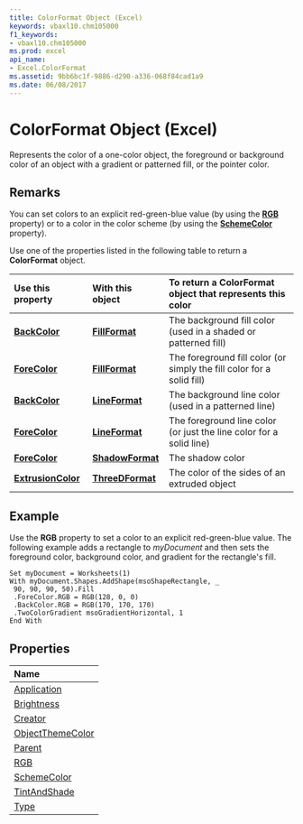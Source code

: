 ```yaml
---
title: ColorFormat Object (Excel)
keywords: vbaxl10.chm105000
f1_keywords:
- vbaxl10.chm105000
ms.prod: excel
api_name:
- Excel.ColorFormat
ms.assetid: 9bb6bc1f-9886-d290-a336-068f84cad1a9
ms.date: 06/08/2017
---
```



# ColorFormat Object (Excel)

Represents the color of a one-color object, the foreground or background color of an object with a gradient or patterned fill, or the pointer color.


## Remarks

 You can set colors to an explicit red-green-blue value (by using the **[RGB](colorformat-rgb-property-excel.md)** property) or to a color in the color scheme (by using the **[SchemeColor](colorformat-schemecolor-property-excel.md)** property).

Use one of the properties listed in the following table to return a  **ColorFormat** object.

|**Use this property**|**With this object**|**To return a ColorFormat object that represents this color**|
|:-----|:-----|:-----|
|**[BackColor](fillformat-backcolor-property-excel.md)**|**[FillFormat](fillformat-object-excel.md)**|The background fill color (used in a shaded or patterned fill)|
|**[ForeColor](fillformat-forecolor-property-excel.md)**|**[FillFormat](fillformat-object-excel.md)**|The foreground fill color (or simply the fill color for a solid fill)|
|**[BackColor](lineformat-backcolor-property-excel.md)**|**[LineFormat](lineformat-object-excel.md)**|The background line color (used in a patterned line)|
|**[ForeColor](lineformat-forecolor-property-excel.md)**|**[LineFormat](lineformat-object-excel.md)**|The foreground line color (or just the line color for a solid line)|
|**[ForeColor](shadowformat-forecolor-property-excel.md)**|**[ShadowFormat](shadowformat-object-excel.md)**|The shadow color|
|**[ExtrusionColor](threedformat-extrusioncolor-property-excel.md)**|**[ThreeDFormat](threedformat-object-excel.md)**|The color of the sides of an extruded object|


## Example

Use the  **RGB** property to set a color to an explicit red-green-blue value. The following example adds a rectangle to _myDocument_ and then sets the foreground color, background color, and gradient for the rectangle's fill.


```
Set myDocument = Worksheets(1) 
With myDocument.Shapes.AddShape(msoShapeRectangle, _ 
 90, 90, 90, 50).Fill 
 .ForeColor.RGB = RGB(128, 0, 0) 
 .BackColor.RGB = RGB(170, 170, 170) 
 .TwoColorGradient msoGradientHorizontal, 1 
End With
```


## Properties



|**Name**|
|:-----|
|[Application](colorformat-application-property-excel.md)|
|[Brightness](colorformat-brightness-property-excel.md)|
|[Creator](colorformat-creator-property-excel.md)|
|[ObjectThemeColor](colorformat-objectthemecolor-property-excel.md)|
|[Parent](colorformat-parent-property-excel.md)|
|[RGB](colorformat-rgb-property-excel.md)|
|[SchemeColor](colorformat-schemecolor-property-excel.md)|
|[TintAndShade](colorformat-tintandshade-property-excel.md)|
|[Type](colorformat-type-property-excel.md)|

